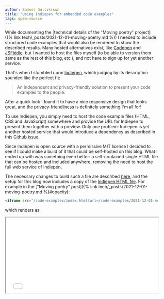 ```yaml
---
author: Samuel Gulliksson
title: "Using Indiepen for embedded code examples"
tags: open-source
---
```


While documenting the
[technical details of the "Moving poetry" project]({% link tech/_posts/2021-12-01-moving-poetry.md %})
I needed to include structured code examples that would also be rendered to show the described results.
Many hosted alternatives exist,
like [Codepen](https://codepen.io/) and [JSFiddle](https://jsfiddle.net/),
but I wanted to host the files myself (to be able to version them same as the rest of this blog, etc.),
and not have to sign up for yet another service.

That's when I stumbled upon [Indiepen](https://indiepen.tech/), which judging by its description
sounded like the perfect fit:
> An independent and privacy-friendly solution to present your code examples to the people.

After a quick look I found it to have a nice responsive design that looks great,
and the
[privacy-friendliness](https://www.smashingmagazine.com/2021/08/cookieless-alternative-embed-html-css-js-code-examples/)
is definitely something I'm all for!

To use Indiepen, you simply need to host the code example files (HTML, CSS and JavaScript) somewhere
and provide the URL for Indiepen to present them together with a preview.
Only one problem: Indiepen is yet another hosted service that would introduce a dependency
as described in this [Github issue](https://github.com/yetanother-blog/indiepen/issues/73).

Since Indiepen is open source with a permissive MIT license I decided to see if I could
make a build of it that could be self-hosted on this blog.
What I ended up with was something even better: a self-contained single HTML file that can be hosted and included anywhere,
removing the need to host the full web service of Indiepen.

The necessary changes to build such a file are described
[here](https://github.com/yetanother-blog/indiepen/issues/73#issuecomment-970080949),
and the setup for this blog now includes a copy of the
[Indiepen HTML file](https://github.com/zamzterz/zamzterz.github.io/blob/ac43caa9d88c51128ce8fcc4e03685535fe12765/code-examples/index.html).
For example in the ["Moving poetry" post]({% link tech/_posts/2021-12-01-moving-poetry.md %}#opacity):

```html
<iframe src="/code-examples/index.html?url=/code-examples/2021-12-01-moving-poetry/opacity/basic" loading="lazy" width="100%" height="250"></iframe>
```

which renders as 
<iframe src="/code-examples/index.html?url=/code-examples/2021-12-01-moving-poetry/opacity/basic" loading="lazy" width="100%" height="250"></iframe>
